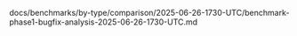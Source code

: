 docs/benchmarks/by-type/comparison/2025-06-26-1730-UTC/benchmark-phase1-bugfix-analysis-2025-06-26-1730-UTC.md